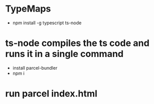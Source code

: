 # TypeMaps

- npm install -g typescript ts-node
# ts-node compiles the ts code and runs it in a single command

- install parcel-bundler
- npm i
# run parcel index.html
